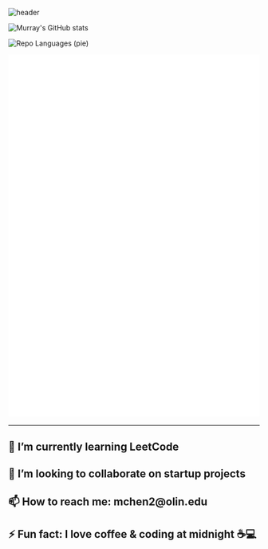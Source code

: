 ![header](https://capsule-render.vercel.app/api?type=waving&height=200&text=PolarisMurray&fontAlign=50&color=gradient&animation=twinkling&section=header)

![Murray's GitHub stats](https://github-readme-stats.vercel.app/api?username=PolarisMurray&show_icons=true&rank_icon=github&hide_title=true&hide_border=true&include_all_commits=true&bg_color=45,ff9a9e,fecfef,90f9c4,57e5ff,ffd1ff&text_color=000)

<!-- 语言饼图（按仓库） -->
![Repo Languages (pie)](http://github-profile-summary-cards.vercel.app/api/cards/repos-per-language?username=PolarisMurray&theme=github)

![Metrics](./github-metrics.svg)

---

<h2>🌱 I’m currently learning LeetCode</h2>
<h2>👯 I’m looking to collaborate on startup projects</h2>
<h2>📫 How to reach me: mchen2@olin.edu</h2>
<h2>⚡ Fun fact: I love coffee & coding at midnight ☕💻</h2>
